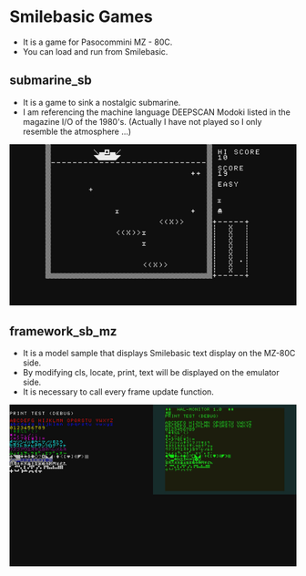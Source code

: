 # Smilebasic Games
- It is a game for Pasocommini MZ - 80C.
- You can load and run from Smilebasic.

## submarine_sb
- It is a game to sink a nostalgic submarine.
- I am referencing the machine language DEEPSCAN Modoki listed in the magazine I/O of the 1980's.
(Actually I have not played so I only resemble the atmosphere ...)
<img src="https://raw.githubusercontent.com/sacokoala/smilebasic_games/master/images/submarine_sb_01.png">

## framework_sb_mz
- It is a model sample that displays Smilebasic text display on the MZ-80C side.
- By modifying cls, locate, print, text will be displayed on the emulator side.
- It is necessary to call every frame update function.
<img src = "https://raw.githubusercontent.com/sacokoala/smilebasic_games/master/images/framework_sb_mz_01.png">
